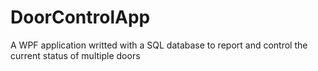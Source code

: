 # DoorControlApp
A WPF application writted with a SQL database to report and control the current status of multiple doors
